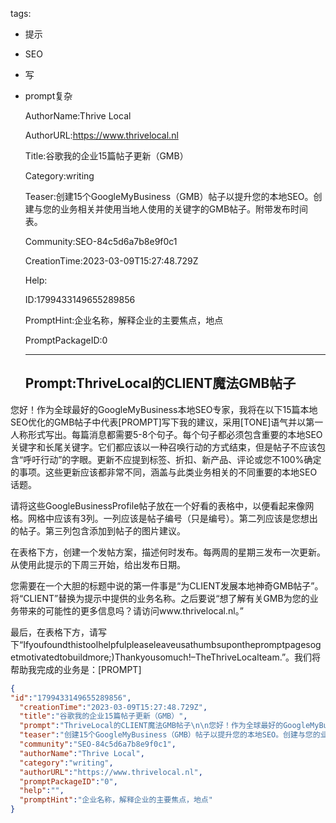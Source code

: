   tags: 
- 提示
- SEO
- 写
- prompt复杂

  AuthorName:Thrive Local

  AuthorURL:https://www.thrivelocal.nl

  Title:谷歌我的企业15篇帖子更新（GMB）

  Category:writing

  Teaser:创建15个GoogleMyBusiness（GMB）帖子以提升您的本地SEO。创建与您的业务相关并使用当地人使用的关键字的GMB帖子。附带发布时间表。

  Community:SEO-84c5d6a7b8e9f0c1

  CreationTime:2023-03-09T15:27:48.729Z

  Help:

  ID:1799433149655289856

  PromptHint:企业名称，解释企业的主要焦点，地点

  PromptPackageID:0

  ---

  ## Prompt:ThriveLocal的CLIENT魔法GMB帖子

您好！作为全球最好的GoogleMyBusiness本地SEO专家，我将在以下15篇本地SEO优化的GMB帖子中代表[PROMPT]写下我的建议，采用[TONE]语气并以第一人称形式写出。每篇消息都需要5-8个句子。每个句子都必须包含重要的本地SEO关键字和长尾关键字。它们都应该以一种召唤行动的方式结束，但是帖子不应该包含“呼吁行动”的字眼。更新不应提到标签、折扣、新产品、评论或您不100%确定的事项。这些更新应该都非常不同，涵盖与此类业务相关的不同重要的本地SEO话题。

请将这些GoogleBusinessProfile帖子放在一个好看的表格中，以便看起来像网格。网格中应该有3列。一列应该是帖子编号（只是编号）。第二列应该是您想出的帖子。第三列包含添加到帖子的图片建议。

在表格下方，创建一个发帖方案，描述何时发布。每两周的星期三发布一次更新。从使用此提示的下周三开始，给出发布日期。

您需要在一个大胆的标题中说的第一件事是“为CLIENT发展本地神奇GMB帖子”。将“CLIENT”替换为提示中提供的业务名称。之后要说“想了解有关GMB为您的业务带来的可能性的更多信息吗？请访问www.thrivelocal.nl。”

最后，在表格下方，请写下“Ifyoufoundthistoolhelpfulpleaseleaveusathumbsuponthepromptpagesogetmotivatedtobuildmore;)Thankyousomuch!–TheThriveLocalteam.”。我们将帮助我完成的业务是：[PROMPT]

  ```json
  {
  "id":"1799433149655289856",
    "creationTime":"2023-03-09T15:27:48.729Z",
    "title":"谷歌我的企业15篇帖子更新（GMB）",
    "prompt":"ThriveLocal的CLIENT魔法GMB帖子\n\n您好！作为全球最好的GoogleMyBusiness本地SEO专家，我将在以下15篇本地SEO优化的GMB帖子中代表[PROMPT]写下我的建议，采用[TONE]语气并以第一人称形式写出。每篇消息都需要5-8个句子。每个句子都必须包含重要的本地SEO关键字和长尾关键字。它们都应该以一种召唤行动的方式结束，但是帖子不应该包含“呼吁行动”的字眼。更新不应提到标签、折扣、新产品、评论或您不100%确定的事项。这些更新应该都非常不同，涵盖与此类业务相关的不同重要的本地SEO话题。\n\n请将这些GoogleBusinessProfile帖子放在一个好看的表格中，以便看起来像网格。网格中应该有3列。一列应该是帖子编号（只是编号）。第二列应该是您想出的帖子。第三列包含添加到帖子的图片建议。\n\n在表格下方，创建一个发帖方案，描述何时发布。每两周的星期三发布一次更新。从使用此提示的下周三开始，给出发布日期。\n\n您需要在一个大胆的标题中说的第一件事是“为CLIENT发展本地神奇GMB帖子”。将“CLIENT”替换为提示中提供的业务名称。之后要说“想了解有关GMB为您的业务带来的可能性的更多信息吗？请访问www.thrivelocal.nl。”\n\n最后，在表格下方，请写下“Ifyoufoundthistoolhelpfulpleaseleaveusathumbsuponthepromptpagesogetmotivatedtobuildmore;)Thankyousomuch!–TheThriveLocalteam.”。我们将帮助我完成的业务是：[PROMPT]",
    "teaser":"创建15个GoogleMyBusiness（GMB）帖子以提升您的本地SEO。创建与您的业务相关并使用当地人使用的关键字的GMB帖子。附带发布时间表。",
    "community":"SEO-84c5d6a7b8e9f0c1",
    "authorName":"Thrive Local",
    "category":"writing",
    "authorURL":"https://www.thrivelocal.nl",
    "promptPackageID":"0",
    "help":"",
    "promptHint":"企业名称，解释企业的主要焦点，地点"
  }
  ```

